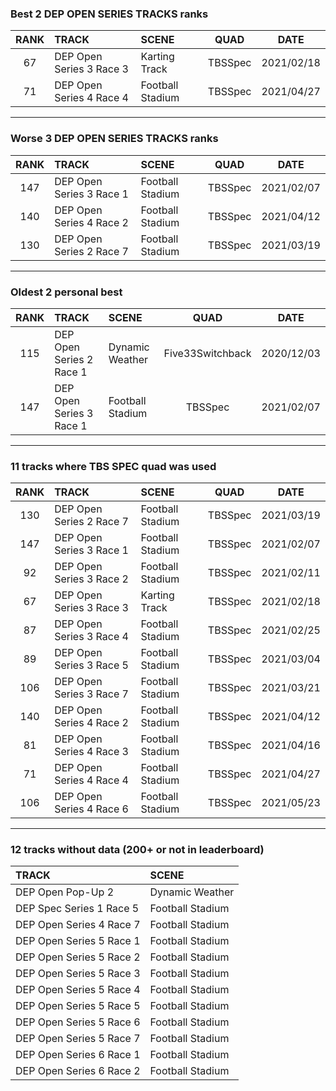 ### Best 2 DEP OPEN SERIES TRACKS ranks
|RANK|TRACK|SCENE|QUAD|DATE|
|:---:|:---|:---|:---:|:---:|
|67|DEP Open Series 3 Race 3|Karting Track|TBSSpec|2021/02/18|
|71|DEP Open Series 4 Race 4|Football Stadium|TBSSpec|2021/04/27|
---
### Worse 3 DEP OPEN SERIES TRACKS ranks
|RANK|TRACK|SCENE|QUAD|DATE|
|:---:|:---|:---|:---:|:---:|
|147|DEP Open Series 3 Race 1|Football Stadium|TBSSpec|2021/02/07|
|140|DEP Open Series 4 Race 2|Football Stadium|TBSSpec|2021/04/12|
|130|DEP Open Series 2 Race 7|Football Stadium|TBSSpec|2021/03/19|
---
### Oldest 2 personal best
|RANK|TRACK|SCENE|QUAD|DATE|
|:---:|:---|:---|:---:|:---:|
|115|DEP Open Series 2 Race 1|Dynamic Weather|Five33Switchback|2020/12/03|
|147|DEP Open Series 3 Race 1|Football Stadium|TBSSpec|2021/02/07|
---
### 11 tracks where TBS SPEC quad was used
|RANK|TRACK|SCENE|QUAD|DATE|
|:---:|:---|:---|:---:|:---:|
|130|DEP Open Series 2 Race 7|Football Stadium|TBSSpec|2021/03/19|
|147|DEP Open Series 3 Race 1|Football Stadium|TBSSpec|2021/02/07|
|92|DEP Open Series 3 Race 2|Football Stadium|TBSSpec|2021/02/11|
|67|DEP Open Series 3 Race 3|Karting Track|TBSSpec|2021/02/18|
|87|DEP Open Series 3 Race 4|Football Stadium|TBSSpec|2021/02/25|
|89|DEP Open Series 3 Race 5|Football Stadium|TBSSpec|2021/03/04|
|106|DEP Open Series 3 Race 7|Football Stadium|TBSSpec|2021/03/21|
|140|DEP Open Series 4 Race 2|Football Stadium|TBSSpec|2021/04/12|
|81|DEP Open Series 4 Race 3|Football Stadium|TBSSpec|2021/04/16|
|71|DEP Open Series 4 Race 4|Football Stadium|TBSSpec|2021/04/27|
|106|DEP Open Series 4 Race 6|Football Stadium|TBSSpec|2021/05/23|
---
### 12 tracks without data (200+ or not in leaderboard)
|TRACK|SCENE|
|:---|:---|
|DEP Open Pop-Up 2|Dynamic Weather|
|DEP Spec Series 1 Race 5|Football Stadium|
|DEP Open Series 4 Race 7|Football Stadium|
|DEP Open Series 5 Race 1|Football Stadium|
|DEP Open Series 5 Race 2|Football Stadium|
|DEP Open Series 5 Race 3|Football Stadium|
|DEP Open Series 5 Race 4|Football Stadium|
|DEP Open Series 5 Race 5|Football Stadium|
|DEP Open Series 5 Race 6|Football Stadium|
|DEP Open Series 5 Race 7|Football Stadium|
|DEP Open Series 6 Race 1|Football Stadium|
|DEP Open Series 6 Race 2|Football Stadium|
